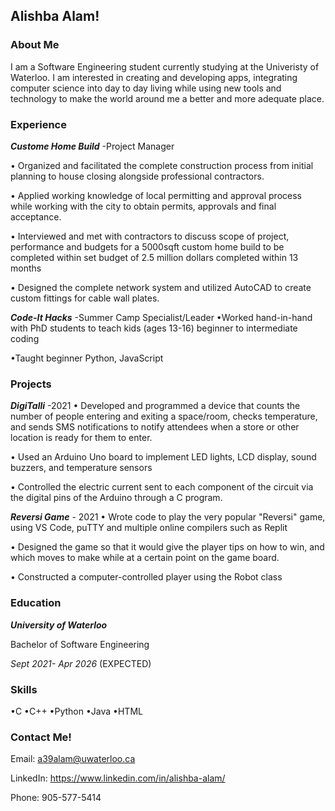 
## Alishba Alam!

### **About Me**

I am a Software Engineering student currently studying at the Univeristy of Waterloo. I am interested in creating and developing apps, integrating computer science into day to day living while using new tools and technology to make the world around me a better and more adequate place.


### Experience
**_Custome Home Build_** -Project Manager 

• Organized and facilitated the complete construction process from initial planning to house closing alongside professional contractors.

• Applied working knowledge of local permitting and approval process while working with the city to obtain permits,
approvals and final acceptance.

• Interviewed and met with contractors to discuss scope of project, performance and budgets for a 5000sqft custom home
build to be completed within set budget of 2.5 million dollars completed within 13 months

• Designed the complete network system and utilized AutoCAD to create custom fittings for cable wall plates.

**_Code-It Hacks_** -Summer Camp Specialist/Leader
•Worked hand-in-hand with PhD students to teach kids (ages 13-16) beginner to intermediate coding

•Taught beginner Python, JavaScript 

### Projects
**_DigiTalli_** -2021
• Developed and programmed a device that counts the number of people entering and exiting a space/room, checks temperature, and sends SMS notifications to notify attendees when a store or other location is ready for them to enter. 

• Used an Arduino Uno board to implement LED lights, LCD display, sound buzzers, and temperature sensors 

•  Controlled the electric current sent to each component of the circuit via the digital pins of the Arduino through a C program. 

**_Reversi Game_** - 2021
• Wrote code to play the very popular "Reversi" game, using VS Code, puTTY and multiple online compilers such as Replit

• Designed the game so that it would give the player tips on how to win, and which moves to make while at a certain point on the game board.

• Constructed a computer-controlled player using the Robot class

### Education
**_University of Waterloo_** 

Bachelor of Software Engineering 

_Sept 2021- Apr 2026_ (EXPECTED)

### Skills
•C
•C++
•Python
•Java
•HTML

### **Contact Me!**
Email: a39alam@uwaterloo.ca

LinkedIn: https://www.linkedin.com/in/alishba-alam/

Phone: 905-577-5414

